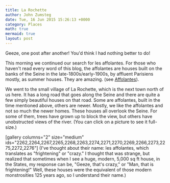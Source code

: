 ```yaml
---
title: La Rochette
author: John Zumsteg
date: Tue, 16 Jun 2015 15:26:13 +0000
category: Places
math: true
mermaid: true
layout: post
---
```

Geeze, one post after another! You'd think I had nothing better to do!

This morning we continued our search for les affolantes. For those who haven't read every word of this blog, the affolantes are houses built on the banks of the Seine in the late-1800s/early-1900s, by affluent Parisiens mostly, as summer houses. They are amazing. (see <a href="http://zumsteg.us/?p=1980">Affolantes</a>).

We went to the small village of La Rochette, which is the next town north of us here. It has a long road that goes along the Seine and there are quite a few simply beautiful houses on that road. Some are affolantes, built in the time mentioned above, others are newer. Mostly, we like the affolantes and not so much the newer homes. These houses all overlook the Seine. For some of them, trees have grown up to block the view, but others have unobstructed views of the river. (You can click on a picture to see it full-size.)

[gallery columns="2" size="medium" ids="2262,2264,2267,2265,2268,2263,2274,2271,2270,2269,2266,2273,2275,2272,2276"]
(I've thought about their name: les affolantes, which translates as "frightening" or "crazy." I thought that was strange, but realized that sometimes when I see a huge, modern, 5,000 sq ft house, in the States, my response can be, "Geeze, that's crazy," or "Man, that is frightening!" Well, these houses were the equivalent of those modern monstrosities 125 years ago, so I understand their name.)
